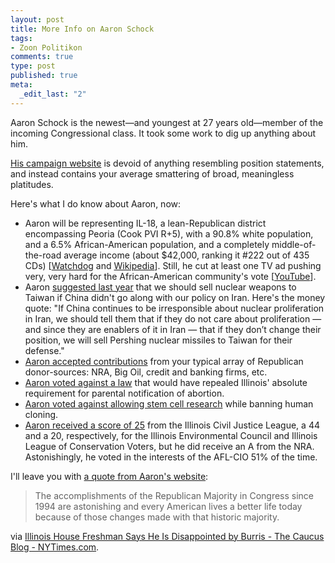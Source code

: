 ```yaml
--- 
layout: post
title: More Info on Aaron Schock
tags: 
- Zoon Politikon
comments: true
type: post
published: true
meta: 
  _edit_last: "2"
---
```

Aaron Schock is the newest—and youngest at 27 years old—member of the incoming Congressional class. It took some work to dig up anything about him.

<a href="http://www.aaronschock.com/">His campaign website</a> is devoid of anything resembling position statements, and instead contains your average smattering of broad, meaningless platitudes. 

Here's what I do know about Aaron, now:
<ul>
	<li>Aaron will be representing IL-18, a lean-Republican district encompassing Peoria (Cook PVI R+5), with a 90.8% white population, and a 6.5% African-American population, and a completely middle-of-the-road average income (about $42,000, ranking it #222 out of 435 CDs) [<a href="http://watchdog.net/us/il-18">Watchdog</a> and <a href="http://en.wikipedia.org/wiki/Illinois%27s_18th_congressional_district">Wikipedia</a>]. Still, he cut at least one TV ad pushing very, very hard for the African-American community's vote [<a href="http://www.youtube.com/watch?v=y9xJ5N6shEg">YouTube</a>].</li>
	<li>Aaron <a href="http://archpundit.com/blog/2007/11/08/daily-dolt-aaron-schock-fighting-non-proliferation-with-proliferation/">suggested last year</a> that we should sell nuclear weapons to Taiwan if China didn't go along with our policy on Iran. Here's the money quote: "If China continues to be irresponsible about nuclear proliferation in Iran, we should tell them that if they do not care about proliferation — and since they are enablers of it in Iran — that if they don’t change their position, we will sell Pershing nuclear missiles to Taiwan for their defense."</li>
	<li><a href="http://herndon1.sdrdc.com/cgi-bin/can_give/H8IL18043">Aaron accepted contributions</a> from your typical array of Republican donor-sources: NRA, Big Oil, credit and banking firms, etc.</li>
	<li><a href="http://www.votesmart.org/issue_keyvote_detail.php?cs_id=13438&amp;can_id=33428">Aaron voted against a law</a> that would have repealed Illinois' absolute requirement for parental notification of abortion.</li>
	<li><a href="http://www.votesmart.org/issue_keyvote_detail.php?cs_id=13549&amp;can_id=33428">Aaron voted against allowing stem cell research</a> while banning human cloning.</li>
	<li><a href="http://www.votesmart.org/issue_rating_category.php?can_id=33428">Aaron received a score of 25</a> from the Illinois Civil Justice League, a 44 and a 20, respectively, for the Illinois Environmental Council and Illinois League of Conservation Voters, but he did receive an A from the NRA. Astonishingly, he voted in the interests of the AFL-CIO 51% of the time.</li>
</ul>
I'll leave you with <a href="http://aaronschock.com/stand.html">a quote from Aaron's website</a>:
<blockquote>The accomplishments of the Republican Majority in Congress since 1994 are astonishing and every American lives a better life today because of those changes made with that historic majority.</blockquote>
via <a href="http://thecaucus.blogs.nytimes.com/2009/01/05/illinois-house-freshman-on-burris/#more-8149">Illinois House Freshman Says He Is Disappointed by Burris - The Caucus Blog - NYTimes.com</a>.
